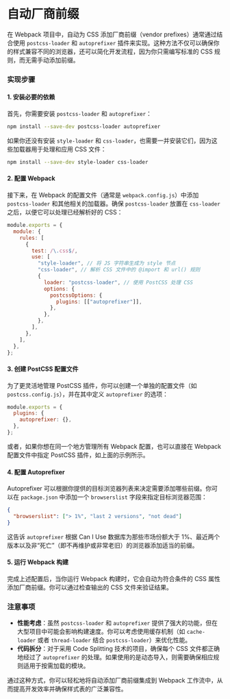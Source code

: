 # 自动厂商前缀

在 Webpack 项目中，自动为 CSS 添加厂商前缀（vendor prefixes）通常通过结合使用 `postcss-loader` 和 `autoprefixer` 插件来实现。这种方法不仅可以确保你的样式兼容不同的浏览器，还可以简化开发流程，因为你只需编写标准的 CSS 规则，而无需手动添加前缀。

### 实现步骤

#### 1. 安装必要的依赖

首先，你需要安装 `postcss-loader` 和 `autoprefixer`：

```bash
npm install --save-dev postcss-loader autoprefixer
```

如果你还没有安装 `style-loader` 和 `css-loader`，也需要一并安装它们，因为这些加载器用于处理和应用 CSS 文件：

```bash
npm install --save-dev style-loader css-loader
```

#### 2. 配置 Webpack

接下来，在 Webpack 的配置文件（通常是 `webpack.config.js`）中添加 `postcss-loader` 和其他相关的加载器。确保 `postcss-loader` 放置在 `css-loader` 之后，以便它可以处理已经解析好的 CSS：

```javascript
module.exports = {
  module: {
    rules: [
      {
        test: /\.css$/,
        use: [
          "style-loader", // 将 JS 字符串生成为 style 节点
          "css-loader", // 解析 CSS 文件中的 @import 和 url() 规则
          {
            loader: "postcss-loader", // 使用 PostCSS 处理 CSS
            options: {
              postcssOptions: {
                plugins: [["autoprefixer"]],
              },
            },
          },
        ],
      },
    ],
  },
};
```

#### 3. 创建 PostCSS 配置文件

为了更灵活地管理 PostCSS 插件，你可以创建一个单独的配置文件（如 `postcss.config.js`），并在其中定义 `autoprefixer` 的选项：

```javascript
module.exports = {
  plugins: {
    autoprefixer: {},
  },
};
```

或者，如果你想在同一个地方管理所有 Webpack 配置，也可以直接在 Webpack 配置文件中指定 PostCSS 插件，如上面的示例所示。

#### 4. 配置 Autoprefixer

Autoprefixer 可以根据你提供的目标浏览器列表来决定需要添加哪些前缀。你可以在 `package.json` 中添加一个 `browserslist` 字段来指定目标浏览器范围：

```json
{
  "browserslist": ["> 1%", "last 2 versions", "not dead"]
}
```

这告诉 `autoprefixer` 根据 Can I Use 数据库为那些市场份额大于 1%、最近两个版本以及非“死亡”（即不再维护或非常老旧）的浏览器添加适当的前缀。

#### 5. 运行 Webpack 构建

完成上述配置后，当你运行 Webpack 构建时，它会自动为符合条件的 CSS 属性添加厂商前缀。你可以通过检查输出的 CSS 文件来验证结果。

### 注意事项

- **性能考虑**：虽然 `postcss-loader` 和 `autoprefixer` 提供了强大的功能，但在大型项目中可能会影响构建速度。你可以考虑使用缓存机制（如 `cache-loader` 或者 `thread-loader` 结合 `postcss-loader`）来优化性能。
- **代码拆分**：对于采用 Code Splitting 技术的项目，确保每个 CSS 文件都正确地经过了 `autoprefixer` 的处理。如果使用的是动态导入，则需要确保相应规则适用于按需加载的模块。

通过这种方式，你可以轻松地将自动添加厂商前缀集成到 Webpack 工作流中，从而提高开发效率并确保样式表的广泛兼容性。
